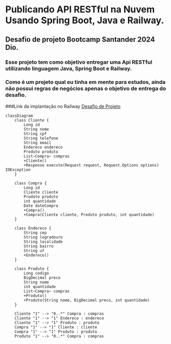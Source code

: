 # Publicando API RESTful na Nuvem Usando Spring Boot, Java e Railway.
## Desafio de projeto Bootcamp Santander 2024 Dio.
### Esse projeto tem como objetivo entregar uma Api RESTful utilizando linguagem Java, Spring Boot e Railway.
### Como é um projeto qual eu tinha em mente para estudos, ainda não possui regras de negócios apenas o objetivo de entrega do desafio.

###Link da implantação no Railway [Desafio de Projeto](https://santander-bootcamp2024-dio.up.railway.app/swagger-ui/index.html#/)


```mermaid
classDiagram
    class Cliente {
        Long id
        String nome
        String cpf
        String telefone
        String email
        Endereco endereco
        Produto produto
        List~Compra~ compras
        +Cliente()
        +Response execute(Request request, Request.Options options) IOException
    }

    class Compra {
        Long id
        Cliente cliente
        Produto produto
        int quantidade
        Date dateCompra
        +Compra()
        +Compra(Cliente cliente, Produto produto, int quantidade)
    }

    class Endereco {
        String cep
        String logradouro
        String localidade
        String bairro
        String uf
        +Endereco()
    }

    class Produto {
        Long codigo
        BigDecimal preco
        String nome
        int quantidade
        List~Compra~ compras
        +Produto()
        +Produto(String nome, BigDecimal preco, int quantidade)
    }

    Cliente "1" --> "0..*" Compra : compras
    Cliente "1" --> "1" Endereco : endereco
    Cliente "1" --> "1" Produto : produto
    Compra "1" --> "1" Cliente : cliente
    Compra "1" --> "1" Produto : produto
    Produto "1" --> "0..*" Compra : compras

```
